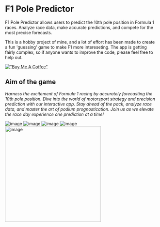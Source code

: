 # F1 Pole Predictor
F1 Pole Predictor allows users to predict the 10th pole position in Formula 1 races. Analyze race data, make accurate predictions, and compete for the most precise forecasts.

This is a hobby project of mine, and a lot of effort has been made to create a fun 'guessing' game to make F1 more intereseting. 
The app is getting fairly complex, so if anyone wants to improve the code, please feel free to help out. 

[!["Buy Me A Coffee"](https://www.buymeacoffee.com/assets/img/custom_images/orange_img.png)](https://www.buymeacoffee.com/FranktheTank)

## Aim of the game

*Harness the excitement of Formula 1 racing by accurately forecasting the 10th pole position. Dive into the world of motorsport strategy and precision prediction with our interactive app. Stay ahead of the pack, analyze race data, and master the art of podium prognostication. Join us as we elevate the race day experience one prediction at a time!*


![image](https://github.com/frank-kusel/F1-pole-predictor/assets/47039743/f4cab980-9318-4743-bcb5-f20ebbf42dc6)
![image](https://github.com/frank-kusel/F1-pole-predictor/assets/47039743/c43b9304-5956-41bf-9681-380922201389)
![image](https://github.com/frank-kusel/F1-pole-predictor/assets/47039743/11413862-cd6c-4119-83a6-c781514a8a6e)
![image](https://github.com/frank-kusel/F1-pole-predictor/assets/47039743/9f687d48-51f4-48dd-a6b9-b4ae814fe9a8)
<img width="316" alt="image" src="https://github.com/frank-kusel/F1-pole-predictor/assets/47039743/999de8ff-af6f-4d3e-adfc-1f7614471a49">



